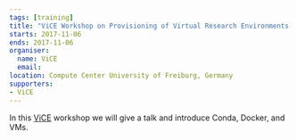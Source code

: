 ```yaml
---
tags: [training]
title: "ViCE Workshop on Provisioning of Virtual Research Environments and Data Management"
starts: 2017-11-06
ends: 2017-11-06
organiser:
  name: ViCE
  email:
location: Compute Center University of Freiburg, Germany
supporters:
- ViCE
---
```


In this [ViCE](https://www.rz.uni-freiburg.de/rz/aktuell/vice-gestartet) workshop we will give a talk and introduce Conda, Docker, and VMs.